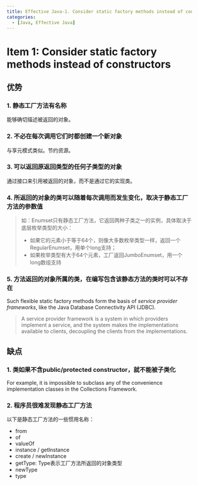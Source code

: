```yaml
---
title: Effective Java-1. Consider static factory methods instead of constructors
categories:
  - [Java, Effective Java]
---
```


# Item 1: Consider static factory methods instead of constructors

## 优势

### 1. 静态工厂方法有名称

能够确切描述被返回的对象。

### 2. 不必在每次调用它们时都创建一个新对象

与享元模式类似。节约资源。

### 3. 可以返回原返回类型的任何子类型的对象

通过接口来引用被返回的对象，而不是通过它的实现类。

### 4. 所返回的对象的类可以随着每次调用而发生变化，取决于静态工厂方法的参数值

> 如：Enumset只有静态工厂方法，它返回两种子类之一的实例，具体取决于底层枚举类型的大小：
>
> - 如果它的元素小于等于64个，则像大多数枚举类型一样，返回一个RegularEnumset，用单个long支持；
> - 如果枚举类型有大于64个元素，工厂返回JumboEnumset，用一个long数组支持

### 5. 方法返回的对象所属的类，在编写包含该静态方法的类时可以不存在

Such flexible static factory methods form the basis of *service provider frameworks*, like the Java Database Connectivity API (JDBC).

> A service provider framework is a system in which providers implement a service, and the system makes the implementations available to clients, decoupling the clients from the implementations.

## 缺点

### 1. 类如果不含public/protected constructor，就不能被子类化

For example, it is impossible to subclass any of the convenience implementation classes in the Collections Framework.

### 2. 程序员很难发现静态工厂方法

以下是静态工厂方法的一些惯用名称：

- from
- of
- valueOf
- instance / getInstance
- create / newInstance
- getType: Type表示工厂方法所返回的对象类型
- newType
- type